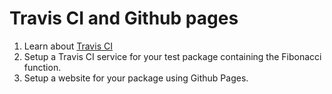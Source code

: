 Travis CI and Github pages
===

1. Learn about [Travis CI](https://travis-ci.org/)
2. Setup a Travis CI service for your test package containing the Fibonacci function.
3. Setup a website for your package using Github Pages.
